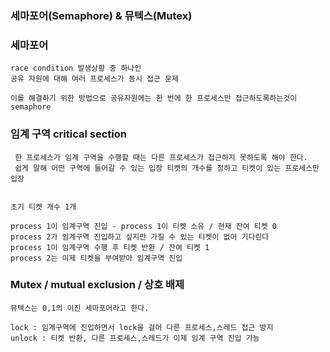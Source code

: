 ### 세마포어(Semaphore) & 뮤텍스(Mutex)

### 세마포어
```
race condition 발생상황 중 하나인 
공유 자원에 대해 여러 프로세스가 동시 접근 문제

이를 해결하기 위한 방법으로 공유자원에는 한 번에 한 프로세스만 접근하도록하는것이
semaphore
```
### 임계 구역 critical section
```
 한 프로세스가 임계 구역을 수행할 때는 다른 프로세스가 접근하지 못하도록 해야 한다.
 쉽게 말해 어떤 구역에 들어갈 수 있는 입장 티켓의 개수를 정하고 티켓이 있는 프로세스만 입장
 
 
초기 티켓 개수 1개

process 1이 임계구역 진입 - process 1이 티켓 소유 / 현재 잔여 티켓 0
process 2가 임계구역 진입하고 싶지만 가질 수 있는 티켓이 없어 기다린다
process 1이 임계구역 수행 후 티켓 반환 / 잔여 티켓 1
process 2는 이제 티켓을 부여받아 임계구역 진입
```

### Mutex / mutual exclusion / 상호 배제
```
뮤텍스는 0,1의 이진 세마포어라고 한다.

lock : 임계구역에 진입하면서 lock을 걸어 다른 프로세스,스레드 접근 방지
unlock : 티켓 반환, 다른 프로세스,스레드가 이제 임계 구역 진입 가능
```
